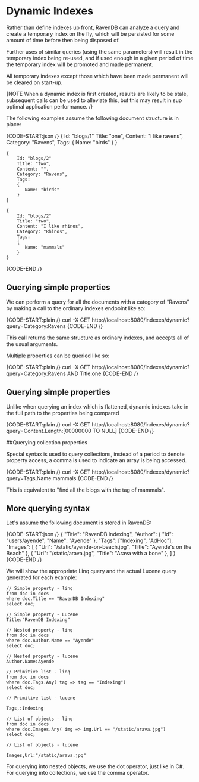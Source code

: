 # Dynamic Indexes

Rather than define indexes up front, RavenDB can analyze a query and create a temporary index on the fly, which will be persisted for some amount of time before then being disposed of.

Further uses of similar queries (using the same parameters) will result in the temporary index being re-used, and if used enough in a given period of time the temporary index will be promoted and made permanent.

All temporary indexes except those which have been made permanent will be cleared on start-up.

{NOTE When a dynamic index is first created, results are likely to be stale, subsequent calls can be used to alleviate this, but this may result in sup optimal application performance. /}

The following examples assume the following document structure is in place:

{CODE-START:json /}
    {
        Id: "blogs/1"
        Title: "one",
        Content: "I like ravens",
        Category: "Ravens",
        Tags:
        {
            Name: "birds"
        }
    }
    
    {
        Id: "blogs/2"
        Title: "two",
        Content: "",
        Category: "Ravens",
        Tags:
        {
           Name: "birds"
        }
    }
    
    {
        Id: "blogs/2"
        Title: "two",
        Content: "I like rhinos",
        Category: "Rhinos",
        Tags:
        {
           Name: "mammals"
        }
    }
{CODE-END /}

## Querying simple properties

We can perform a query for all the documents with a category of “Ravens” by making a call to the ordinary indexes endpoint like so:

{CODE-START:plain /}
    curl -X GET http://localhost:8080/indexes/dynamic?query=Category:Ravens
{CODE-END /}

This call returns the same structure as ordinary indexes, and accepts all of the usual arguments.

Multiple properties can be queried like so:

{CODE-START:plain /}
    curl -X GET http://localhost:8080/indexes/dynamic?query=Category:Ravens AND Title:one
{CODE-END /}

## Querying simple properties

Unlike when querying an index which is flattened, dynamic indexes take in the full path to the properties being compared

{CODE-START:plain /}
    curl -X GET http://localhost:8080/indexes/dynamic?query=Content.Length:[00000000 TO NULL]
{CODE-END /}

##Querying collection properties

Special syntax is used to query collections, instead of a period to denote property access, a comma is used to indicate an array is being accessed.

{CODE-START:plain /}
    curl -X GET http://localhost:8080/indexes/dynamic?query=Tags,Name:mammals
{CODE-END /}

This is equivalent to "find all the blogs with the tag of mammals".

## More querying syntax

Let's assume the following document is stored in RavenDB:

{CODE-START:json /}
    {
      "Title": "RavenDB Indexing",
      "Author": { "Id": "users/ayende", "Name": "Ayende" },
      "Tags": ["Indexing", "AdHoc"],
      "Images": [
         { "Url": "/static/ayende-on-beach.jpg", "Title": "Ayende's on the Beach" },
         { "Url": "/static/arava.jpg", "Title": "Arava with a bone" },
      ]
    }
{CODE-END /}

We will show the appropriate Linq query and the actual Lucene query generated for each example:

    // Simple property - linq
    from doc in docs
    where doc.Title == "RavenDB Indexing"
    select doc;

    // Simple property - Lucene
    Title:"RavenDB Indexing"

    // Nested property - linq
    from doc in docs
    where doc.Author.Name == "Ayende"
    select doc;

    // Nested property - lucene
    Author.Name:Ayende

    // Primitive list - linq
    from doc in docs
    where doc.Tags.Any( tag => tag == "Indexing")
    select doc;

    // Primitive list - lucene

    Tags,:Indexing

    // List of objects - linq
    from doc in docs
    where doc.Images.Any( img => img.Url == "/static/arava.jpg")
    select doc;

    // List of objects - lucene

    Images,Url:"/static/arava.jpg"

For querying into nested objects, we use the dot operator, just like in C#. For querying into collections, we use the comma operator.
